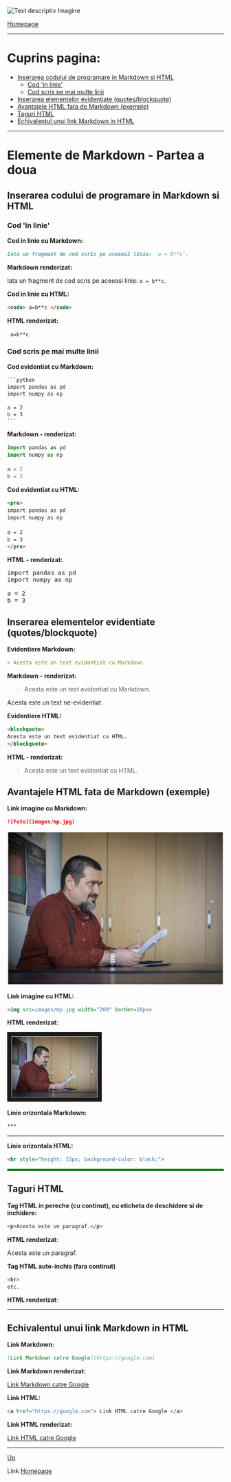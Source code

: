<script id="MathJax-script" async src="https://cdn.jsdelivr.net/npm/mathjax@3/es5/tex-mml-chtml.js"></script>


![Text descriptiv Imagine](https://metricop.com/cdn/shop/articles/trimble-total-station.jpg?v=1677673954&width=1100)

[Homepage](index.md)

***

# Cuprins pagina:

- [Inserarea codului de programare in Markdown si HTML](#inserarea-codului-de-programare-in-markdown-si-html)
    - [Cod 'in linie'](#cod-in-linie)
    - [Cod scris pe mai multe linii](#cod-scris-pe-mai-multe-linii)
- [Inserarea elementelor evidentiate (quotes/blockquote)](#inserarea-elementelor-evidentiate-quotesblockquote)
- [Avantajele HTML fata de Markdown (exemple)](#avantajele-html-fata-de-markdown-exemple)
- [Taguri HTML](#taguri-html)
- [Echivalentul unui link Markdown in HTML](#echivalentul-unui-link-markdown-in-html)

***


# Elemente de Markdown - Partea a doua

## Inserarea codului de programare in Markdown si HTML

### Cod 'in linie'

**Cod in linie cu Markdown:**

```markdown
Iata un fragment de cod scris pe aceeasi linie: `a = b**c`.
```

**Markdown renderizat:**

Iata un fragment de cod scris pe aceeasi linie: `a = b**c`.

**Cod in linie cu HTML:**

```html
<code> a=b**c </code>
```

**HTML renderizat:**

<code> a=b**c </code>

### Cod scris pe mai multe linii

**Cod evidentiat cu Markdown:**
````
```python
import pandas as pd
import numpy as np

a = 2
b = 3
```
````

**Markdown - renderizat:**

```python
import pandas as pd
import numpy as np

a = 2
b = 3
```

**Cod evidentiat cu HTML:**

```html
<pre>
import pandas as pd
import numpy as np

a = 2
b = 3
</pre>
```
**HTML - renderizat:**
<pre>
import pandas as pd
import numpy as np

a = 2
b = 3
</pre>

## Inserarea elementelor evidentiate (quotes/blockquote)

**Evidentiere Markdown:**

```markdown
> Acesta este un text evidentiat cu Markdown.
```

**Markdown - renderizat:**

> Acesta este un text evidentiat cu Markdown.

Acesta este un text ne-evidentiat.

**Evidentiere HTML:**

```html
<blockquote>
Acesta este un text evidentiat cu HTML.
</blockquote>
```

**HTML - renderizat:**

<blockquote>
Acesta este un text evidentiat cu HTML.
</blockquote>

<p> </p>

## Avantajele HTML fata de Markdown (exemple)

**Link imagine cu Markdown:**

```markdown
![Foto](images/mp.jpg)
```

![Foto](images/mp.jpg)

**Link imagine cu HTML:**

```html
<img src=images/mp.jpg width="200" border=10px>
```

**HTML renderizat:**

<img src="images/mp.jpg" width="200" border=10px>

**Linie orizontala Markdown:**

```markdown
***
```

***

**Linie orizontala HTML:**

```html
<hr style="height: 15px; background-color: black;">
```

<hr style="height: 5px; background-color: green;">

## Taguri HTML

**Tag HTML in pereche (cu continut), cu eticheta de deschidere si de inchidere:**

```html
<p>Acesta este un paragraf.</p>
```

**HTML renderizat**:

<p>Acesta este un paragraf.</p>

**Tag HTML auto-inchis (fara continut)**

```html
<hr>
etc.
```

**HTML renderizat**:

<hr>

## Echivalentul unui link Markdown in HTML

**Link Markdown:**

```markdown
[Link Markdown catre Google](https://google.com)
```
**Link Markdown renderizat:**

[Link Markdown catre Google](https://google.com)

**Link HTML:**

```html
<a href="https://google.com"> Link HTML catre Google </a>
```

**Link HTML renderizat:**

<a href="https://google.com"> Link HTML catre Google </a>

***

[Up](#cuprins-pagina)

Link [Homepage](index)

